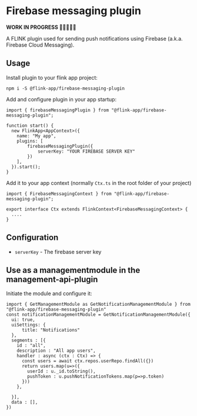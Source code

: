 # Firebase messaging plugin

**WORK IN PROGRESS 👷‍♀️👷🏻‍♂️**

A FLINK plugin used for sending push notifications using Firebase (a.k.a. Firebase Cloud Messaging).

## Usage

Install plugin to your flink app project:

```
npm i -S @flink-app/firebase-messaging-plugin
```

Add and configure plugin in your app startup:

```
import { firebaseMessagingPlugin } from "@flink-app/firebase-messaging-plugin";

function start() {
  new FlinkApp<AppContext>({
    name: "My app",
    plugins: [
        firebaseMessagingPlugin({
            serverKey: "YOUR FIREBASE SERVER KEY"
        })
    ],
  }).start();
}

```

Add it to your app context (normally `Ctx.ts` in the root folder of your project)

```
import { FirebaseMessagingContext } from "@flink-app/firebase-messaging-plugin";

export interface Ctx extends FlinkContext<FirebaseMessagingContext> {
  ....
}

```

## Configuration

- `serverKey` - The firebase server key


## Use as a managementmodule in the management-api-plugin

Initiate the module and configure it:

```
import { GetManagementModule as GetNotificationManagementModule } from "@flink-app/firebase-messaging-plugin"
const notificationManagementModule = GetNotificationManagementModule({
  ui: true,
  uiSettings: {
      title: "Notifications"
  },
  segments : [{
    id : "all", 
    description : "All app users", 
    handler : async (ctx : Ctx) => {
      const users = await ctx.repos.userRepo.findAll({})
      return users.map(u=>({
        userId : u._id.toString(),
        pushToken : u.pushNotificationTokens.map(p=>p.token)
      }))
    },
   
  }],
  data : [],
})
```



